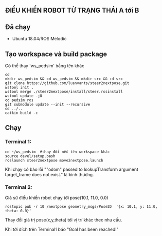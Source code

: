 ## ĐIỀU KHIỂN ROBOT TỪ TRẠNG THÁI A tới B ##


## Đã chạy
* Ubuntu 18.04/ROS Melodic 

## Tạo workspace và build package
Có thể thay 'ws_pedsim' bằng tên khác

```
cd
mkdir ws_pedsim && cd ws_pedsim && mkdir src && cd src
git clone https://github.com/luanvants/steer2nextpose.git
wstool init .
wstool merge ./steer2nextpose/install/steer.rosinstall
wstool update -j8
cd pedsim_ros
git submodule update --init --recursive
cd ../..
catkin build -c
```

## Chạy

### Terminal 1:
```
cd ~/ws_pedsim	#thay đổi nếu tên workspace khác
source devel/setup.bash
roslaunch steer2nextpose move2nextpose.launch
```
Khi chạy có báo lỗi ""odom" passed to lookupTransform argument target_frame does not exist." là bình thường.

### Terminal 2:
Giả sử điều khiển robot chạy tới pose(10.1, 11.0, 0.0)
```
rostopic pub -r 10 /nextpose geometry_msgs/Pose2D  '{x: 10.1, y: 11.0, theta: 0.0}'
```
Thay đổi giá trị pose(x,y,theta) tới vị trí khác theo nhu cầu.

Khi tới đích trên Terminal1 báo "Goal has been reached!"
